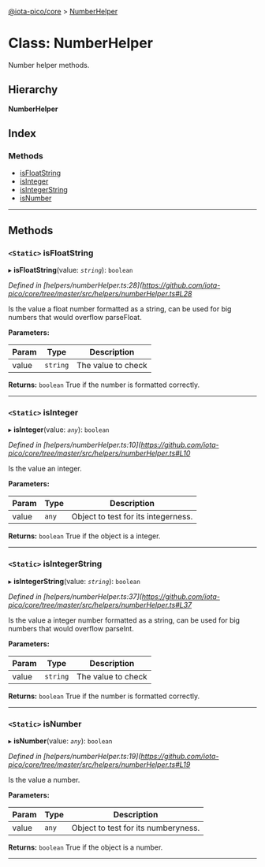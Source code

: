 [@iota-pico/core](../README.md) > [NumberHelper](../classes/numberhelper.md)

# Class: NumberHelper

Number helper methods.

## Hierarchy

**NumberHelper**

## Index

### Methods

* [isFloatString](numberhelper.md#isfloatstring)
* [isInteger](numberhelper.md#isinteger)
* [isIntegerString](numberhelper.md#isintegerstring)
* [isNumber](numberhelper.md#isnumber)

---

## Methods

<a id="isfloatstring"></a>

### `<Static>` isFloatString

▸ **isFloatString**(value: *`string`*): `boolean`

*Defined in [helpers/numberHelper.ts:28](https://github.com/iota-pico/core/tree/master/src/helpers/numberHelper.ts#L28*

Is the value a float number formatted as a string, can be used for big numbers that would overflow parseFloat.

**Parameters:**

| Param | Type | Description |
| ------ | ------ | ------ |
| value | `string` |  The value to check |

**Returns:** `boolean`
True if the number is formatted correctly.

___
<a id="isinteger"></a>

### `<Static>` isInteger

▸ **isInteger**(value: *`any`*): `boolean`

*Defined in [helpers/numberHelper.ts:10](https://github.com/iota-pico/core/tree/master/src/helpers/numberHelper.ts#L10*

Is the value an integer.

**Parameters:**

| Param | Type | Description |
| ------ | ------ | ------ |
| value | `any` |  Object to test for its integerness. |

**Returns:** `boolean`
True if the object is a integer.

___
<a id="isintegerstring"></a>

### `<Static>` isIntegerString

▸ **isIntegerString**(value: *`string`*): `boolean`

*Defined in [helpers/numberHelper.ts:37](https://github.com/iota-pico/core/tree/master/src/helpers/numberHelper.ts#L37*

Is the value a integer number formatted as a string, can be used for big numbers that would overflow parseInt.

**Parameters:**

| Param | Type | Description |
| ------ | ------ | ------ |
| value | `string` |  The value to check |

**Returns:** `boolean`
True if the number is formatted correctly.

___
<a id="isnumber"></a>

### `<Static>` isNumber

▸ **isNumber**(value: *`any`*): `boolean`

*Defined in [helpers/numberHelper.ts:19](https://github.com/iota-pico/core/tree/master/src/helpers/numberHelper.ts#L19*

Is the value a number.

**Parameters:**

| Param | Type | Description |
| ------ | ------ | ------ |
| value | `any` |  Object to test for its numberyness. |

**Returns:** `boolean`
True if the object is a number.

___


